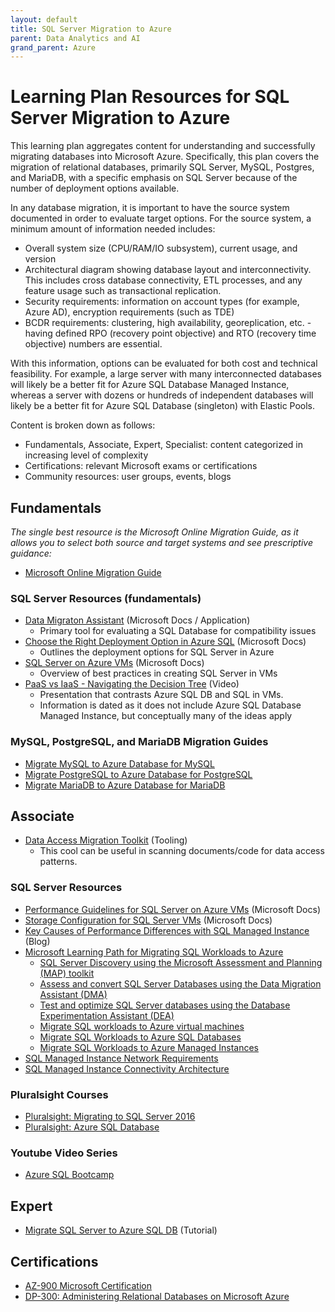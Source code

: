 ```yaml
---
layout: default
title: SQL Server Migration to Azure
parent: Data Analytics and AI
grand_parent: Azure
---
```


# Learning Plan Resources for SQL Server Migration to Azure

This learning plan aggregates content for understanding and successfully migrating databases into Microsoft Azure. Specifically, this plan covers the migration of relational databases, primarily SQL Server, MySQL, Postgres, and MariaDB, with a specific emphasis on SQL Server because of the number of deployment options available.

In any database migration, it is important to have the source system documented in order to evaluate target options. For the source system, a minimum amount of information needed includes:

* Overall system size (CPU/RAM/IO subsystem), current usage, and version
* Architectural diagram showing database layout and interconnectivity.  This includes cross database connectivity, ETL processes, and any feature usage such as transactional replication.
* Security requirements: information on account types (for example, Azure AD), encryption requirements (such as TDE)
* BCDR requirements: clustering, high availability, georeplication, etc. - having defined RPO (recovery point objective) and RTO (recovery time objective) numbers are essential.

With this information, options can be evaluated for both cost and technical feasibility. For example, a large server with many interconnected databases will likely be a better fit for Azure SQL Database Managed Instance, whereas a server with dozens or hundreds of independent databases will likely be a better fit for Azure SQL Database (singleton) with Elastic Pools.

Content is broken down as follows:

* Fundamentals, Associate, Expert, Specialist: content categorized in increasing level of complexity
* Certifications: relevant Microsoft exams or certifications
* Community resources: user groups, events, blogs

## Fundamentals

_The single best resource is the Microsoft Online Migration Guide, as it allows you to select both source and target systems and see prescriptive guidance:_

* [Microsoft Online Migration Guide](https://datamigration.microsoft.com/)

### SQL Server Resources (fundamentals)

* [Data Migraton Assistant](https://docs.microsoft.com/en-us/sql/dma/dma-overview) (Microsoft Docs / Application)
  * Primary tool for evaluating a SQL Database for compatibility issues
* [Choose the Right Deployment Option in Azure SQL](https://docs.microsoft.com/en-us/azure/sql-database/sql-database-paas-vs-sql-server-iaas) (Microsoft Docs)
  * Outlines the deployment options for SQL Server in Azure
* [SQL Server on Azure VMs](https://docs.microsoft.com/en-us/azure/virtual-machines/windows/sql/virtual-machines-windows-sql-server-iaas-overview) (Microsoft Docs)
  * Overview of best practices in creating SQL Server in VMs
* [PaaS vs IaaS - Navigating the Decision Tree](https://channel9.msdn.com/Series/SAIIK-SQL-Server-on-Azure-IaaS-Implementation-Kit/SAIIK-PaaS-vs-IaaS) (Video)
  * Presentation that contrasts Azure SQL DB and SQL in VMs.
  * Information is dated as it does not include Azure SQL Database Managed Instance, but conceptually many of the ideas apply
 
### MySQL, PostgreSQL, and MariaDB Migration Guides

* [Migrate MySQL to Azure Database for MySQL](https://datamigration.microsoft.com/scenario/mysql-to-azuremysql?step=1)
* [Migrate PostgreSQL to Azure Database for PostgreSQL](https://datamigration.microsoft.com/scenario/postgresql-to-azurepostgresql?step=1)
* [Migrate MariaDB to Azure Database for MariaDB](https://datamigration.microsoft.com/scenario/mariadb-to-azuremariadb?step=1)

## Associate

* [Data Access Migration Toolkit](https://marketplace.visualstudio.com/items?itemName=ms-databasemigration.data-access-migration-toolkit) (Tooling)
  * This cool can be useful in scanning documents/code for data access patterns.

### SQL Server Resources

* [Performance Guidelines for SQL Server on Azure VMs](https://docs.microsoft.com/en-us/azure/virtual-machines/windows/sql/virtual-machines-windows-sql-performance) (Microsoft Docs)
* [Storage Configuration for SQL Server VMs](https://docs.microsoft.com/en-us/azure/virtual-machines/windows/sql/virtual-machines-windows-sql-server-storage-configuration) (Microsoft Docs)
* [Key Causes of Performance Differences with SQL Managed Instance](https://azure.microsoft.com/blog/key-causes-of-performance-differences-between-sql-managed-instance-and-sql-server/) (Blog)
* [Microsoft Learning Path for Migrating SQL Workloads to Azure](https://docs.microsoft.com/en-us/learn/paths/migrate-sql-workloads-azure/)
  * [SQL Server Discovery using the Microsoft Assessment and Planning (MAP) toolkit](https://docs.microsoft.com/en-us/learn/modules/sql-server-discovery-using-map/)
  * [Assess and convert SQL Server Databases using the Data Migration Assistant (DMA)](https://docs.microsoft.com/en-us/learn/modules/assess-convert-sql-server-databases-using-dma/)
  * [Test and optimize SQL Server databases using the Database Experimentation Assistant (DEA)](https://docs.microsoft.com/en-us/learn/modules/test-optimize-sql-server-databases-using-dea/)
  * [Migrate SQL workloads to Azure virtual machines](https://docs.microsoft.com/en-us/learn/modules/migrate-sql-workloads-azure-virtual-machines/)
  * [Migrate SQL Workloads to Azure SQL Databases](https://docs.microsoft.com/en-us/learn/modules/migrate-sql-workloads-azure-sql-databases/)
  * [Migrate SQL Workloads to Azure Managed Instances](https://docs.microsoft.com/en-us/learn/modules/migrate-sql-workloads-azure-managed-instances/)
 * [SQL Managed Instance Network Requirements](https://docs.microsoft.com/en-us/azure/azure-sql/managed-instance/connectivity-architecture-overview#network-requirements)
 * [SQL Managed Instance Connectivity Architecture](https://docs.microsoft.com/en-us/azure/azure-sql/managed-instance/connectivity-architecture-overview)

### Pluralsight Courses

* [Pluralsight: Migrating to SQL Server 2016](https://www.pluralsight.com/courses/sqlserver-2016-upgrading-migrating)
* [Pluralsight: Azure SQL Database](https://www.pluralsight.com/courses/azure-sql-database-dba)

### Youtube Video Series

* [Azure SQL Bootcamp](https://www.youtube.com/watch?v=wntLOJRvIeI&list=PLlrxD0HtieHjveswk8_gkPD42Te48X4zG)


## Expert

* [Migrate SQL Server to Azure SQL DB](https://docs.microsoft.com/en-us/azure/dms/tutorial-sql-server-to-azure-sql) (Tutorial)

## Certifications

* [AZ-900 Microsoft Certification](https://docs.microsoft.com/en-us/learn/certifications/exams/az-900)
* [DP-300: Administering Relational Databases on Microsoft Azure](https://docs.microsoft.com/en-us/learn/certifications/exams/dp-300) 
